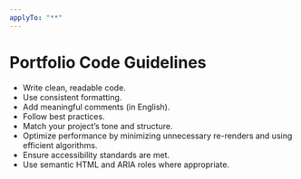 ```yaml
---
applyTo: "**"
---
```


# Portfolio Code Guidelines

- Write clean, readable code.
- Use consistent formatting.
- Add meaningful comments (in English).
- Follow best practices.
- Match your project’s tone and structure.
- Optimize performance by minimizing unnecessary re-renders and using efficient algorithms.
- Ensure accessibility standards are met.
- Use semantic HTML and ARIA roles where appropriate.
